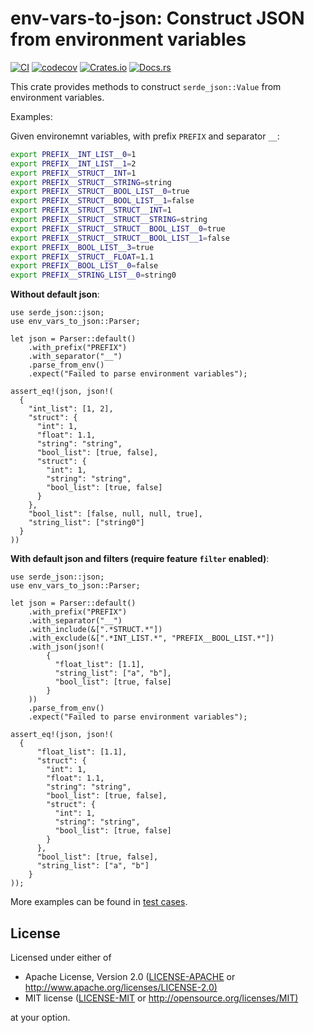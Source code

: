 # env-vars-to-json: Construct JSON from environment variables
[![CI](https://github.com/therealhieu/env-vars-to-json/actions/workflows/ci.yml/badge.svg)](https://github.com/therealhieu/env-vars-to-json/actions/workflows/ci.yml)
[![codecov](https://codecov.io/gh/therealhieu/env-vars-to-json/branch/master/graph/badge.svg?token=BVA3LWO7HF)](https://codecov.io/gh/therealhieu/env-vars-to-json)
[![Crates.io](https://img.shields.io/crates/v/env_vars_to_json.svg)](https://crates.io/crates/env-vars-to-json)
[![Docs.rs](https://docs.rs/crate_name/badge.svg)](https://docs.rs/env_vars_to_json)


This crate provides methods to construct `serde_json::Value` from environment variables.

Examples:

Given environemnt variables, with prefix `PREFIX` and separator `__`:
```bash
export PREFIX__INT_LIST__0=1
export PREFIX__INT_LIST__1=2
export PREFIX__STRUCT__INT=1
export PREFIX__STRUCT__STRING=string
export PREFIX__STRUCT__BOOL_LIST__0=true
export PREFIX__STRUCT__BOOL_LIST__1=false
export PREFIX__STRUCT__STRUCT__INT=1
export PREFIX__STRUCT__STRUCT__STRING=string
export PREFIX__STRUCT__STRUCT__BOOL_LIST__0=true
export PREFIX__STRUCT__STRUCT__BOOL_LIST__1=false
export PREFIX__BOOL_LIST__3=true
export PREFIX__STRUCT__FLOAT=1.1
export PREFIX__BOOL_LIST__0=false
export PREFIX__STRING_LIST__0=string0
```

**Without default json**:
```rust,no_run
use serde_json::json;
use env_vars_to_json::Parser;

let json = Parser::default()
    .with_prefix("PREFIX")
    .with_separator("__")
    .parse_from_env()
    .expect("Failed to parse environment variables");

assert_eq!(json, json!(
  {
    "int_list": [1, 2],
    "struct": {
      "int": 1,
      "float": 1.1,
      "string": "string",
      "bool_list": [true, false],
      "struct": {
        "int": 1,
        "string": "string",
        "bool_list": [true, false]
      }
    },
    "bool_list": [false, null, null, true],
    "string_list": ["string0"]
  }
))
```

**With default json and filters (require feature `filter` enabled)**:
```rust,no_run
use serde_json::json;
use env_vars_to_json::Parser;

let json = Parser::default()
    .with_prefix("PREFIX")
    .with_separator("__")
    .with_include(&[".*STRUCT.*"])
    .with_exclude(&[".*INT_LIST.*", "PREFIX__BOOL_LIST.*"])
    .with_json(json!(
        {
          "float_list": [1.1],
          "string_list": ["a", "b"],
          "bool_list": [true, false]
        }
    ))
    .parse_from_env()
    .expect("Failed to parse environment variables");

assert_eq!(json, json!(
  {
      "float_list": [1.1],
      "struct": {
        "int": 1,
        "float": 1.1,
        "string": "string",
        "bool_list": [true, false],
        "struct": {
          "int": 1,
          "string": "string",
          "bool_list": [true, false]
        }
      },
      "bool_list": [true, false],
      "string_list": ["a", "b"]
    }  
));
```

More examples can be found in [test cases](src/lib.rs#L367).


## License
Licensed under either of
 * Apache License, Version 2.0
   ([LICENSE-APACHE](LICENSE-APACHE) or <http://www.apache.org/licenses/LICENSE-2.0)>
 * MIT license
   ([LICENSE-MIT](LICENE-MIT) or <http://opensource.org/licenses/MIT)>

at your option.